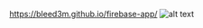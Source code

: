 https://bleed3m.github.io/firebase-app/
![alt text]([http://url/to/img.png](https://static.wikia.nocookie.net/pokexgames/images/7/7f/Gliscor.gif/revision/latest/thumbnail/width/360/height/360?cb=20221025150420)https://static.wikia.nocookie.net/pokexgames/images/7/7f/Gliscor.gif/revision/latest/thumbnail/width/360/height/360?cb=20221025150420)
